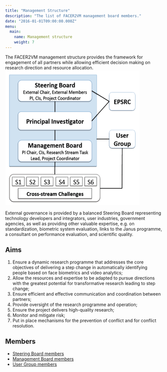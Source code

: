 ```yaml
---
title: "Management Structure"
description: "The list of FACER2VM management board members."
date: "2016-01-01T09:00:00.000Z"
menu:
  main:
    name: Management structure
    weight: 7
---
```


The FACER2VM management structure provides the framework for engagement of all
partners while allowing efficient decision making on research direction and
resource allocation.
![Management structure](/images/management-structure.png#right)

External governance is provided by a balanced Steering Board representing
technology developers and integrators, user industries, government agencies, as
well as providing other valuable expertise, e.g. on standardization, biometric
system evaluation, links to the Janus programme, a consultant on performance
evaluation, and scientific quality.

Aims
----
1. Ensure a dynamic research programme that addresses the core objectives of
   delivering a step change in automatically identifying people based on face
   biometrics and video analytics;
2. Allow the resources and expertise to be adapted to pursue directions with the
   greatest potential for transformative research leading to step change;
3. Ensure efficient and effective communication and coordination between
   partners;
4. Provide oversight of the research programme and operation;
5. Ensure the project delivers high-quality research;
6. Monitor and mitigate risk;
7. Put in place mechanisms for the prevention of conflict and for conflict
   resolution.

Members
-------
* [Steering Board members][SB]
* [Management Board members][MB]
* [User Group members][UG]



[MB]: /the/management-board/
[SB]: /the/steering-board/
[UG]: /the/user-group/
